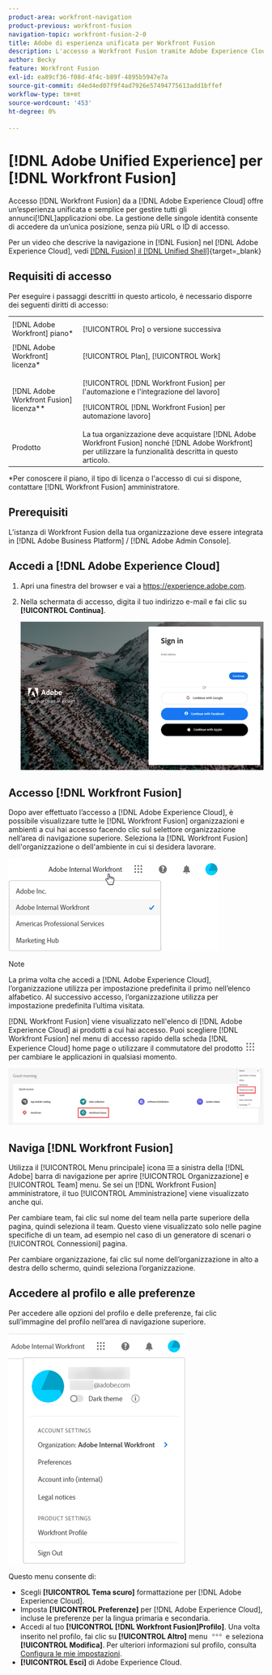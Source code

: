 ```yaml
---
product-area: workfront-navigation
product-previous: workfront-fusion
navigation-topic: workfront-fusion-2-0
title: Adobe di esperienza unificata per Workfront Fusion
description: L'accesso a Workfront Fusion tramite Adobe Experience Cloud offre un'esperienza unificata e senza soluzione di continuità per la gestione di tutte le applicazioni Adobe.
author: Becky
feature: Workfront Fusion
exl-id: ea89cf36-f08d-4f4c-b89f-4895b5947e7a
source-git-commit: d4ed4ed07f9f4ad7926e57494775613add1bffef
workflow-type: tm+mt
source-wordcount: '453'
ht-degree: 0%

---
```


# [!DNL Adobe Unified Experience] per [!DNL Workfront Fusion]

Accesso [!DNL Workfront Fusion] da a [!DNL Adobe Experience Cloud] offre un’esperienza unificata e semplice per gestire tutti gli annunci[!DNL]applicazioni obe. La gestione delle singole identità consente di accedere da un’unica posizione, senza più URL o ID di accesso.

Per un video che descrive la navigazione in [!DNL Fusion] nel [!DNL Adobe Experience Cloud], vedi [[!DNL Fusion] il [!DNL Unified Shell]](https://video.tv.adobe.com/v/3412392/){target=_blank}

## Requisiti di accesso

Per eseguire i passaggi descritti in questo articolo, è necessario disporre dei seguenti diritti di accesso:

<table style="table-layout:auto"> 
 <col> 
 <col> 
 <tbody> 
  <tr> 
   <td role="rowheader">[!DNL Adobe Workfront] piano*</td> 
   <td> <p>[!UICONTROL Pro] o versione successiva</p> </td> 
  </tr> 
  <tr data-mc-conditions=""> 
   <td role="rowheader">[!DNL Adobe Workfront] licenza*</td> 
   <td> <p>[!UICONTROL Plan], [!UICONTROL Work]</p> </td> 
  </tr> 
  <tr> 
   <td role="rowheader">[!DNL Adobe Workfront Fusion] licenza**</td> 
   <td> <p>[!UICONTROL [!DNL Workfront Fusion] per l'automazione e l'integrazione del lavoro] </p> <p>[!UICONTROL [!DNL Workfront Fusion] per automazione lavoro] </p>  </td> 
  </tr> 
  <tr> 
   <td role="rowheader">Prodotto</td> 
   <td>La tua organizzazione deve acquistare [!DNL Adobe Workfront Fusion] nonché [!DNL Adobe Workfront] per utilizzare la funzionalità descritta in questo articolo.</td> 
  </tr> 
 </tbody> 
</table>
*Per conoscere il piano, il tipo di licenza o l'accesso di cui si dispone, contattare [!DNL Workfront Fusion] amministratore.

## Prerequisiti

L’istanza di Workfront Fusion della tua organizzazione deve essere integrata in [!DNL Adobe Business Platform] / [!DNL Adobe Admin Console].

## Accedi a [!DNL Adobe Experience Cloud]

1. Apri una finestra del browser e vai a <https://experience.adobe.com>.
1. Nella schermata di accesso, digita il tuo indirizzo e-mail e fai clic su **[!UICONTROL Continua]**.

   ![Accedi a [!DNL Adobe Experience Cloud]](assets/aec-login-page.png)

## Accesso [!DNL Workfront Fusion]

Dopo aver effettuato l’accesso a [!DNL Adobe Experience Cloud], è possibile visualizzare tutte le [!DNL Workfront Fusion] organizzazioni e ambienti a cui hai accesso facendo clic sul selettore organizzazione nell’area di navigazione superiore. Seleziona la [!DNL Workfront Fusion] dell&#39;organizzazione o dell&#39;ambiente in cui si desidera lavorare.

![Visualizza [!DNL Workfront Fusion] organizzazioni e ambienti](assets/aec-view-all-orgs.png)

>[!NOTE]
>
>La prima volta che accedi a [!DNL Adobe Experience Cloud], l’organizzazione utilizza per impostazione predefinita il primo nell’elenco alfabetico. Al successivo accesso, l’organizzazione utilizza per impostazione predefinita l’ultima visitata.

[!DNL Workfront Fusion] viene visualizzato nell&#39;elenco di [!DNL Adobe Experience Cloud] ai prodotti a cui hai accesso. Puoi scegliere [!DNL Workfront Fusion] nel menu di accesso rapido della scheda [!DNL Experience Cloud] home page o utilizzare il commutatore del prodotto ![Commutatore prodotto](assets/main-menu-icon.png) per cambiare le applicazioni in qualsiasi momento.

![Seleziona [!DNL Workfront Fusion] per accedere all’applicazione](assets/aec-product-switcher.png)

## Naviga [!DNL Workfront Fusion]

Utilizza il [!UICONTROL Menu principale] icona ![](assets/main-menu-icon-left-nav.png) a sinistra della [!DNL Adobe] barra di navigazione per aprire [!UICONTROL Organizzazione] e [!UICONTROL Team] menu. Se sei un [!DNL Workfront Fusion] amministratore, il tuo [!UICONTROL Amministrazione] viene visualizzato anche qui.

Per cambiare team, fai clic sul nome del team nella parte superiore della pagina, quindi seleziona il team. Questo viene visualizzato solo nelle pagine specifiche di un team, ad esempio nel caso di un generatore di scenari o [!UICONTROL Connessioni] pagina.

Per cambiare organizzazione, fai clic sul nome dell’organizzazione in alto a destra dello schermo, quindi seleziona l’organizzazione.

## Accedere al profilo e alle preferenze

Per accedere alle opzioni del profilo e delle preferenze, fai clic sull’immagine del profilo nell’area di navigazione superiore.

![Menu Profilo](assets/aec-profile-picture-menu.png)

Questo menu consente di:

* Scegli **[!UICONTROL Tema scuro]** formattazione per [!DNL Adobe Experience Cloud].
* Imposta **[!UICONTROL Preferenze]** per [!DNL Adobe Experience Cloud], incluse le preferenze per la lingua primaria e secondaria.
* Accedi al tuo **[!UICONTROL [!DNL Workfront Fusion]Profilo]**. Una volta inserito nel profilo, fai clic su **[!UICONTROL Altro]** menu ![](assets/more-icon.png) e seleziona **[!UICONTROL Modifica]**. Per ulteriori informazioni sul profilo, consulta [Configura le mie impostazioni](/help/quicksilver/workfront-basics/manage-your-account-and-profile/configuring-your-user-profile/configure-my-settings.md).
* **[!UICONTROL Esci]** di Adobe Experience Cloud.

